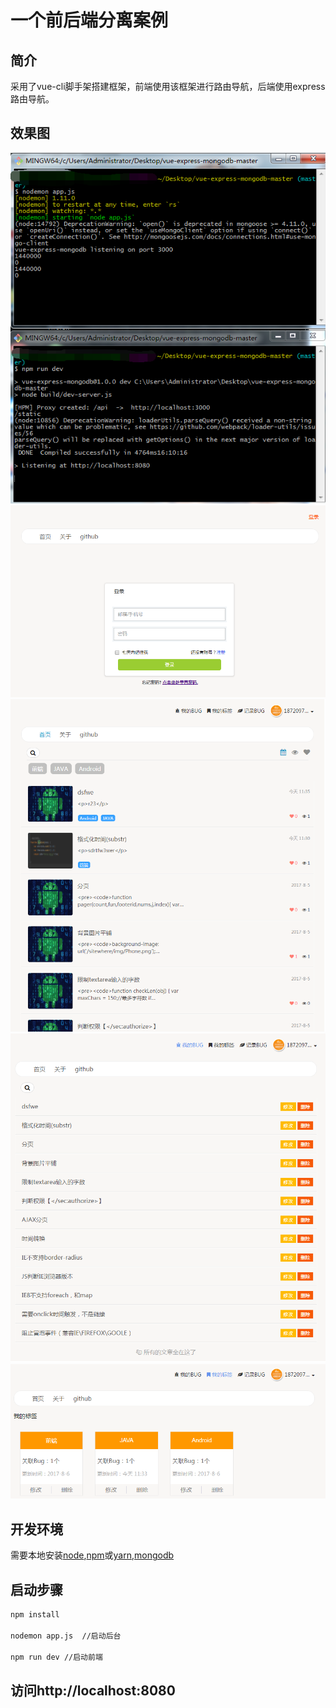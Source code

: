 # 一个前后端分离案例

## 简介
采用了vue-cli脚手架搭建框架，前端使用该框架进行路由导航，后端使用express路由导航。

## 效果图
![demo](./demo/start.png)
![demo](./demo/login.png)
![demo](./demo/index.png)
![demo](./demo/bug.png)
![demo](./demo/tag.png)


## 开发环境
需要本地安装[node](https://nodejs.org/en/),[npm](https://www.npmjs.com/)或[yarn](https://yarnpkg.com/),[mongodb](https://www.mongodb.com/)

## 启动步骤
```bash
npm install 

nodemon app.js  //启动后台

npm run dev //启动前端
```

## 访问http://localhost:8080
